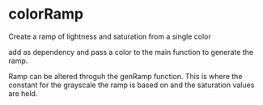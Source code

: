 # colorRamp
Create a ramp of lightness and saturation from a single color

add as dependency and pass a color to the main function to generate the ramp.

Ramp can be altered throguh the genRamp function.  This is where the constant for the grayscale the ramp is based on and the saturation values are held.

